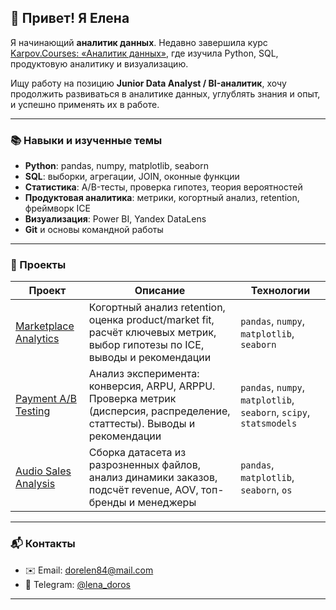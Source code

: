 ## 👋 Привет! Я Елена

Я начинающий **аналитик данных**. Недавно завершила курс [Karpov.Courses: «Аналитик данных»](https://karpov.courses/), где изучила Python, SQL, продуктовую аналитику и визуализацию.  

Ищу работу на позицию **Junior Data Analyst / BI-аналитик**, хочу продолжить развиваться в аналитике данных, углублять знания и опыт, и успешно применять их в работе.

---

### 📚 Навыки и изученные темы
- **Python**: pandas, numpy, matplotlib, seaborn  
- **SQL**: выборки, агрегации, JOIN, оконные функции  
- **Статистика**: A/B-тесты, проверка гипотез, теория вероятностей  
- **Продуктовая аналитика**: метрики, когортный анализ, retention, фреймворк ICE  
- **Визуализация**: Power BI, Yandex DataLens  
- **Git** и основы командной работы  
---
### 📂 Проекты

| Проект | Описание | Технологии |
|--------|----------|------------|
| [Marketplace Analytics](https://github.com/dorelen/Marketplace_Analytics) | Когортный анализ retention, оценка product/market fit, расчёт ключевых метрик, выбор гипотезы по ICE, выводы и рекомендации | `pandas`, `numpy`, `matplotlib`, `seaborn` |
| [Payment A/B Testing](https://github.com/dorelen/Payment_ab_testing) | Анализ эксперимента: конверсия, ARPU, ARPPU. Проверка метрик (дисперсия, распределение, статтесты). Выводы и рекомендации | `pandas`, `numpy`, `matplotlib`, `seaborn`, `scipy`, `statsmodels` |
| [Audio Sales Analysis](https://github.com/dorelen/Audio_sales_analysis) | Сборка датасета из разрозненных файлов, анализ динамики заказов, подсчёт revenue, AOV, топ-бренды и менеджеры | `pandas`, `matplotlib`, `seaborn`, `os` |

---

### 📬 Контакты
- ✉️ Email: [dorelen84@mail.com](mailto:dorelen84@mail.com)  
- 💬 Telegram: [@lena_doros](https://t.me/lena_doros)  

---
